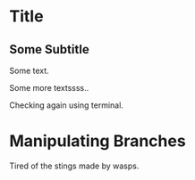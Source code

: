 # Title

## Some Subtitle

Some text.

Some more textssss..


Checking again using terminal.

# Manipulating Branches

Tired of the stings made by wasps.